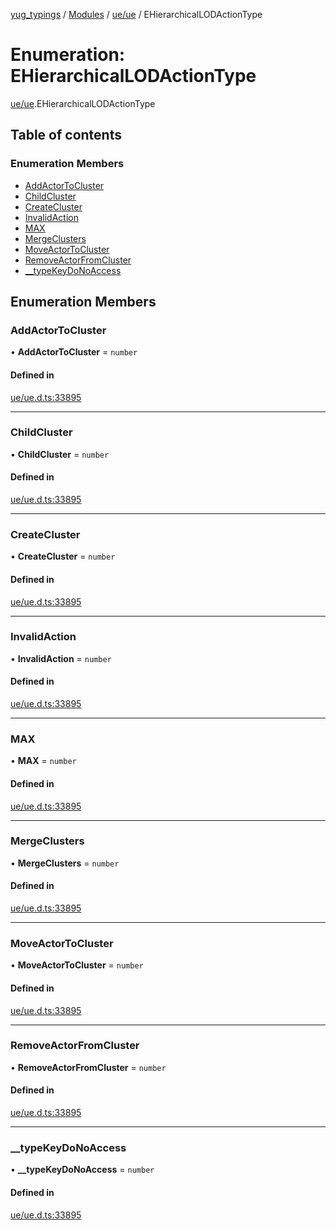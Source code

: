 [yug_typings](../README.md) / [Modules](../modules.md) / [ue/ue](../modules/ue_ue.md) / EHierarchicalLODActionType

# Enumeration: EHierarchicalLODActionType

[ue/ue](../modules/ue_ue.md).EHierarchicalLODActionType

## Table of contents

### Enumeration Members

- [AddActorToCluster](ue_ue.EHierarchicalLODActionType.md#addactortocluster)
- [ChildCluster](ue_ue.EHierarchicalLODActionType.md#childcluster)
- [CreateCluster](ue_ue.EHierarchicalLODActionType.md#createcluster)
- [InvalidAction](ue_ue.EHierarchicalLODActionType.md#invalidaction)
- [MAX](ue_ue.EHierarchicalLODActionType.md#max)
- [MergeClusters](ue_ue.EHierarchicalLODActionType.md#mergeclusters)
- [MoveActorToCluster](ue_ue.EHierarchicalLODActionType.md#moveactortocluster)
- [RemoveActorFromCluster](ue_ue.EHierarchicalLODActionType.md#removeactorfromcluster)
- [\_\_typeKeyDoNoAccess](ue_ue.EHierarchicalLODActionType.md#__typekeydonoaccess)

## Enumeration Members

### AddActorToCluster

• **AddActorToCluster** = `number`

#### Defined in

[ue/ue.d.ts:33895](https://github.com/YugMetaverse/yug_typings/blob/b7d9b19/ue/ue.d.ts#L33895)

___

### ChildCluster

• **ChildCluster** = `number`

#### Defined in

[ue/ue.d.ts:33895](https://github.com/YugMetaverse/yug_typings/blob/b7d9b19/ue/ue.d.ts#L33895)

___

### CreateCluster

• **CreateCluster** = `number`

#### Defined in

[ue/ue.d.ts:33895](https://github.com/YugMetaverse/yug_typings/blob/b7d9b19/ue/ue.d.ts#L33895)

___

### InvalidAction

• **InvalidAction** = `number`

#### Defined in

[ue/ue.d.ts:33895](https://github.com/YugMetaverse/yug_typings/blob/b7d9b19/ue/ue.d.ts#L33895)

___

### MAX

• **MAX** = `number`

#### Defined in

[ue/ue.d.ts:33895](https://github.com/YugMetaverse/yug_typings/blob/b7d9b19/ue/ue.d.ts#L33895)

___

### MergeClusters

• **MergeClusters** = `number`

#### Defined in

[ue/ue.d.ts:33895](https://github.com/YugMetaverse/yug_typings/blob/b7d9b19/ue/ue.d.ts#L33895)

___

### MoveActorToCluster

• **MoveActorToCluster** = `number`

#### Defined in

[ue/ue.d.ts:33895](https://github.com/YugMetaverse/yug_typings/blob/b7d9b19/ue/ue.d.ts#L33895)

___

### RemoveActorFromCluster

• **RemoveActorFromCluster** = `number`

#### Defined in

[ue/ue.d.ts:33895](https://github.com/YugMetaverse/yug_typings/blob/b7d9b19/ue/ue.d.ts#L33895)

___

### \_\_typeKeyDoNoAccess

• **\_\_typeKeyDoNoAccess** = `number`

#### Defined in

[ue/ue.d.ts:33895](https://github.com/YugMetaverse/yug_typings/blob/b7d9b19/ue/ue.d.ts#L33895)
